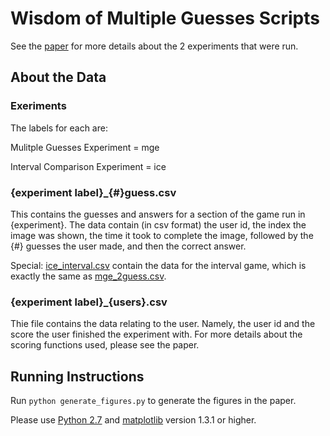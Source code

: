 # Wisdom of Multiple Guesses Scripts

See the [paper](http://www.stanford.edu/~jugander/papers/ec15-multipleguesses.pdf) for more details about the 2 experiments that were run.

## About the Data

### Exeriments

The labels for each are:

Mulitple Guesses Experiment = mge

Interval Comparison Experiment = ice

### {experiment label}_{#}guess.csv

This contains the guesses and answers for a section of the game run in  {experiment}. The data contain (in csv format) the user id, the index the image was shown, the time it took to complete the image, followed by the {#} guesses the user made, and then the correct answer.

Special: [ice_interval.csv](ice_data/ice_interval.csv) contain the data for the interval game, which is exactly the same as [mge_2guess.csv](mge_data/mge_2guess.csv).

### {experiment label}_{users}.csv

Thie file contains the data relating to the user. Namely, the user id and the score the user finished the experiment with. For more details about the scoring functions used, please see the paper.

## Running Instructions

Run `python generate_figures.py` to generate the figures in the paper.

Please use [Python 2.7](https://www.python.org/download/releases/2.7/) and [matplotlib](http://matplotlib.org/) version 1.3.1 or higher.


